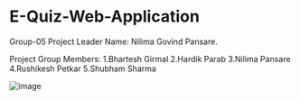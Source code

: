 # E-Quiz-Web-Application
Group-05 
Project Leader Name: Nilima Govind Pansare.

Project Group Members:
1.Bhartesh Girmal
2.Hardik Parab
3.Nilima Pansare
4.Rushikesh Petkar
5.Shubham Sharma


![image](https://user-images.githubusercontent.com/89301687/193422546-3973a1f7-b045-47c4-a5a9-8bfb87f61307.png)

